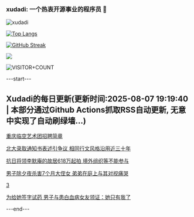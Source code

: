 ### xudadi: 一个热衷开源事业的程序员 👋

![xudadi](https://github-readme-stats-git-masterorgs-github-readme-stats-team.vercel.app/api?username=xudadi)

[![Top Langs](https://github-readme-stats.vercel.app/api/top-langs/?username=xudadi)](https://github.com/anuraghazra/github-readme-stats)

[![GitHub Streak](https://streak-stats.demolab.com?user=xudadi&locale=zh_Hans)](https://git.io/streak-stats)

![](https://raw.githubusercontent.com/xudadi/xudadi/main/assets/github-contribution-grid-snake.svg)

![VISITOR+COUNT](https://komarev.com/ghpvc/?username=xudadi&label=VISITOR+COUNT)


---start---

## Xudadi的每日更新(更新时间:2025-08-07 19:19:40 | 本部分通过Github Actions抓取RSS自动更新, 无意中实现了自动刷绿墙...)

[重庆临空艺术团招聘简章](https://www.gongkaoleida.com/article/2554429)

[北大录取通知书表述引争议 相同行文风格沿用近三十年](https://m.163.com/news/article/K6A4SAM90534P59R.html)

[抗日将领李默庵的故居618万起拍 境外组织等不能参与](https://m.163.com/news/article/K6AAEKEA0534P59R.html)

[男子除夕夜杀害7个月大侄女 弟弟在庭上与其对视痛哭](https://m.163.com/news/article/K69T7IG5051492T3.html)

[3](https://m.163.com/touch/news/sub/domestic)

[为给她签字试药 男子与患白血病女友领证：她只有我了](https://m.163.com/news/article/K6A7VU440514R9OJ.html)

---end---

